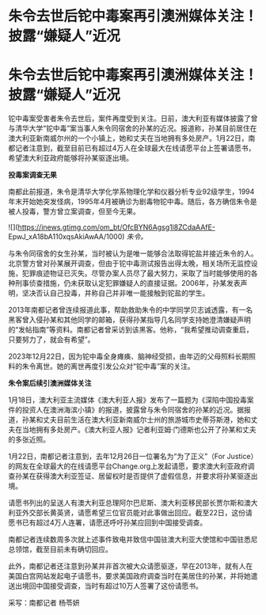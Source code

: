 # 朱令去世后铊中毒案再引澳洲媒体关注！披露“嫌疑人”近况

# 朱令去世后铊中毒案再引澳洲媒体关注！披露“嫌疑人”近况

铊中毒案受害者朱令去世后，案件再度受到关注。日前，澳大利亚有媒体披露了曾与清华大学“铊中毒”案当事人朱令同宿舍的孙某的近况。报道称，孙某目前居住在澳大利亚新南威尔州的一个小镇上，她和丈夫在当地拥有多处房产。1月22日，南都记者注意到，截至目前已有超过4万人在全球最大在线请愿平台上签署请愿书，希望澳大利亚政府能够将孙某驱逐出境。

**投毒案调查无果**

南都此前报道，朱令是清华大学化学系物理化学和仪器分析专业92级学生，1994年末开始她突发怪病，1995年4月被确诊为剧毒物铊中毒。随后，各方确信朱令是被人投毒，警方曾立案调查，但至今无果。

![](https://inews.gtimg.com/om_bt/OfcBYN6Agsg1l8ZCdaAAfE-
EpwJ_xA18bA110xqsAkiAwAA/1000) _朱令。_

与朱令同宿舍的女生孙某，当时被认为是唯一能够合法取得铊盐并接近朱令的人。北京警方曾对孙某展开调查，但由于铊中毒测试报告出得太晚，相关场所无监控设施，犯罪痕迹物证已灭失。尽管办案人员尽了最大努力，采取了当时能够使用的各种刑事侦查措施，仍未获取认定犯罪嫌疑人的直接证据。2006年，孙某发表声明，坚决否认自己投毒，并称自己并非唯一能接触到铊盐的学生。

2013年南都记者曾连续报道此事，帮助救助朱令的中学同学贝志诚透露，有一名黑客曾入侵孙某和其他同学的邮箱，获得孙某指导几名同学支持她澄清嫌疑声明的“发帖指南”等资料。南都记者曾采访到该黑客。他称，“我希望推动调查重启，只要努力了，就会有希望”。

2023年12月22日，因为铊中毒全身瘫痪、脑神经受损，由年迈的父母照料长期照料的朱令离世。她的离世再度引发公众对“铊中毒”案的关注。

**朱令案后续引澳洲媒体关注**

1月18日，澳大利亚主流媒体《澳大利亚人报》发布了一篇题为《深陷中国投毒案件的投资人在澳洲海滨小镇》的报道，披露曾与朱令同宿舍的孙某的近况。据报道，孙某和丈夫目前生活在澳大利亚新南威尔士州的旅游城市史蒂芬斯港，她和丈夫在当地拥有多处房产。《澳大利亚人报》记者利亚姆·门德斯也公开了孙某和丈夫的多张近照。

1月22日，南都记者注意到，去年12月26日一位署名为“为了正义”（For
Justice）的网友在全球最大的在线请愿平台Change.org上发起请愿，要求澳大利亚政府调查孙某在获得澳大利亚签证、居留权时是否提供了虚假信息，并要求将孙某驱逐出境。

请愿书列出的呈送人有澳大利亚总理阿尔巴尼斯、澳大利亚移民部长贾尔斯和澳大利亚外交部长黄英贤，请愿希望三位官员能对此事做出回应。截至22日，这份请愿书已有超过4万人连署，请愿还呼吁孙某应回到中国接受调查。

南都记者连续数周多次就上述事件致电并致信中国驻澳大利亚大使馆和中国驻悉尼总领馆，截至目前未有确切回应。

此外，南都记者还注意到孙某并非首次被大众请愿驱逐，早在2013年，就有人在美国白宫网站发起电子请愿书，要求美国政府调查当时在美居住的孙某，并将她遣送出境回中国接受调查，当时有超过10万人签署了这份请愿书。

采写：南都记者 杨苓妍


